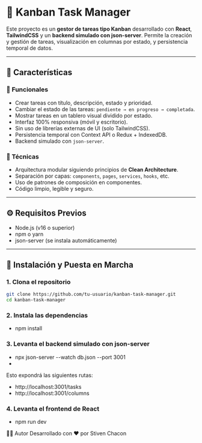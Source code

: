 # 🧩 Kanban Task Manager

Este proyecto es un **gestor de tareas tipo Kanban** desarrollado con **React**, **TailwindCSS** y un **backend simulado con json-server**. Permite la creación y gestión de tareas, visualización en columnas por estado, y persistencia temporal de datos.

---

## 📌 Características

### 🎯 Funcionales

- Crear tareas con título, descripción, estado y prioridad.
- Cambiar el estado de las tareas: `pendiente → en progreso → completada`.
- Mostrar tareas en un tablero visual dividido por estado.
- Interfaz 100% responsiva (móvil y escritorio).
- Sin uso de librerías externas de UI (solo TailwindCSS).
- Persistencia temporal con Context API o Redux + IndexedDB.
- Backend simulado con `json-server`.

### 🧱 Técnicas

- Arquitectura modular siguiendo principios de **Clean Architecture**.
- Separación por capas: `components`, `pages`, `services`, `hooks`, etc.
- Uso de patrones de composición en componentes.
- Código limpio, legible y seguro.

---

## ⚙️ Requisitos Previos

- Node.js (v16 o superior)
- npm o yarn
- json-server (se instala automáticamente)

---

## 🚀 Instalación y Puesta en Marcha

### 1. Clona el repositorio

```bash
git clone https://github.com/tu-usuario/kanban-task-manager.git
cd kanban-task-manager 
```
### 2. Instala las dependencias
 - npm install


### 3. Levanta el backend simulado con json-server
 - npx json-server --watch db.json --port 3001
 - 
Esto expondrá las siguientes rutas:
  - http://localhost:3001/tasks
  - http://localhost:3001/columns


### 4. Levanta el frontend de React
 - npm run dev


👨‍💻 Autor
Desarrollado con ❤️ por Stiven Chacon
